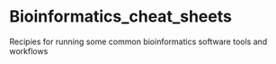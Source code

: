 # Bioinformatics_cheat_sheets
Recipies for running some common bioinformatics software tools and workflows

